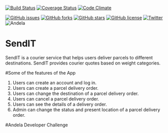 
[![Build Status](https://travis-ci.org/Rexben001/SendIT.svg?branch=develop)](https://travis-ci.org/Rexben001/SendIT)
[![Coverage Status](https://coveralls.io/repos/github/Rexben001/SendIT/badge.svg?branch=master)](https://coveralls.io/github/Rexben001/SendIT?branch=develop)
[![Code Climate](https://codeclimate.com/github/codeclimate/codeclimate/badges/gpa.svg)](https://codeclimate.com/github/Rexben001/SendIT)


[![GitHub issues](https://img.shields.io/github/issues/Rexben001/SendIT.svg?style=plastic)](https://github.com/Rexben001/SendIT/issues) [![GitHub forks](https://img.shields.io/github/forks/Rexben001/SendIT.svg)](https://github.com/Rexben001/SendIT/network) [![GitHub stars](https://img.shields.io/github/stars/Rexben001/SendIT.svg)](https://github.com/Rexben001/SendIT/stargazers) [![GitHub license](https://img.shields.io/github/license/Rexben001/SendIT.svg)](https://github.com/Rexben001/SendIT) [![Twitter](https://img.shields.io/twitter/url/https/github.com/Rexben001/SendIT.svg?style=social)](https://twitter.com/intent/tweet?text=Wow:&url=https%3A%2F%2Fgithub.com%2FRexben001%2FSendIT) ![Andela](https://img.shields.io/badge/andela-good-blue.svg)


# SendIT
SendIT is a courier service that helps users deliver parcels to different destinations. SendIT provides courier quotes based on weight categories.

#Some of the features of the App
1. Users can create an account and log in.
2. Users can create a parcel delivery order.
3. Users can change the destination of a parcel delivery order.
4. Users can cancel a parcel delivery order.
5. Users can see the details of a delivery order.
6. Admin can change the status and present location of a parcel delivery order.

#Andela Developer Challenge


